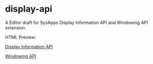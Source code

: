 display-api
===========

A Editor draft for SysApps Display Information API and Windowing API extension.

HTML Preview:

[Display Information API](http://htmlpreview.github.io/?http://raw.github.com/hmin/display-api/master/index.html)

[Windowing API](http://htmlpreview.github.io/?http://raw.github.com/hmin/display-api/master/windowing.html)


